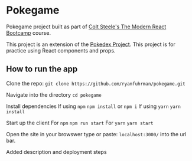 # Pokegame

Pokegame project built as part of [Colt Steele's The Modern React Bootcamp](https://www.udemy.com/modern-react-bootcamp/) course.

This project is an extension of the [Pokedex Project](https://github.com/ryanfuhrman/pokedex). This project is for practice using React components and props.

## How to run the app

Clone the repo: `git clone https://github.com/ryanfuhrman/pokegame.git`

Navigate into the directory `cd pokegame`

Install dependencies 
  If using `npm`
    `npm install` or `npm i`
  If using `yarn`
    `yarn install`

Start up the client 
  For `npm`
    `npm run start`
  For `yarn`
    `yarn start`

Open the site in your browswer type or paste: `localhost:3000/` into the url bar.

Added description and deployment steps
